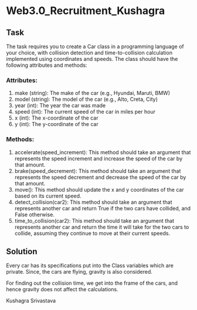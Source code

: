 # Web3.0_Recruitment_Kushagra

## Task

The task requires you to create a Car class in a programming language of your choice, with collision detection and time-to-collision calculation implemented using coordinates and speeds. The class should have the following attributes and methods:


### Attributes:
1. make (string): The make of the car (e.g., Hyundai, Maruti, BMW)
2. model (string): The model of the car (e.g., Alto, Creta, City)
3. year (int): The year the car was made
4. speed (int): The current speed of the car in miles per hour
5. x (int): The x-coordinate of the car
6. y (int): The y-coordinate of the car

### Methods:
1. accelerate(speed_increment): 
     This method should take an argument that represents the speed increment and increase the speed of the car by that amount.
2. brake(speed_decrement): 
     This method should take an argument that represents the speed decrement and decrease the speed of the car by that amount.
3. move(): 
     This method should update the x and y coordinates of the car based on its current speed.
4. detect_collision(car2): 
     This method should take an argument that represents another car and return True if the two cars have collided, and False otherwise.
5. time_to_collision(car2): 
     This method should take an argument that represents another car and return the time it will take for the two cars to collide, assuming they continue to move at their current speeds.
     
## Solution

Every car has its specifications put into the Class variables which are private.
Since, the cars are flying, gravity is also considered.

For finding out the collision time, we get into the frame of the cars, and hence gravity does not affect the calculations.



Kushagra Srivastava

